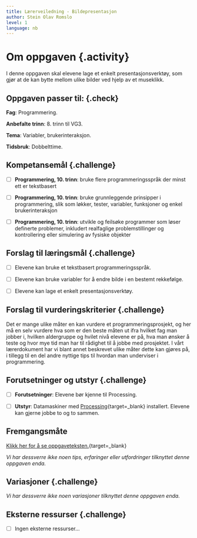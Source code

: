 ```yaml
---
title: Lærerveiledning - Bildepresentasjon
author: Stein Olav Romslo
level: 1
language: nb
---
```


# Om oppgaven {.activity}

I denne oppgaven skal elevene lage et enkelt presentasjonsverktøy, som gjør at
de kan bytte mellom ulike bilder ved hjelp av et museklikk.

## Oppgaven passer til: {.check}

__Fag__: Programmering.

__Anbefalte trinn__: 8. trinn til VG3.

__Tema__: Variabler, brukerinteraksjon.

__Tidsbruk__: Dobbelttime.

## Kompetansemål {.challenge}

- [ ]  __Programmering, 10. trinn__: bruke flere programmeringsspråk der minst
  ett er tekstbasert

- [ ]  __Programmering, 10. trinn__: bruke grunnleggende prinsipper i
  programmering, slik som løkker, tester, variabler, funksjoner og enkel
  brukerinteraksjon

- [ ]  __Programmering, 10. trinn__: utvikle og feilsøke programmer som løser
  definerte problemer, inkludert realfaglige problemstillinger og kontrollering
  eller simulering av fysiske objekter

## Forslag til læringsmål {.challenge}

- [ ]  Elevene kan bruke et tekstbasert programmeringsspråk.

- [ ]  Elevene kan bruke variabler for å endre bilde i en bestemt rekkefølge.

- [ ]  Elevene kan lage et enkelt presentasjonsverktøy.

## Forslag til vurderingskriterier {.challenge}

Det er mange ulike måter en kan vurdere et programmeringsprosjekt, og her må en
selv vurdere hva som er den beste måten ut ifra hvilket fag man jobber i,
hvilken aldergruppe og hvilet nivå elevene er på, hva man ønsker å teste og hvor
mye tid man har til rådighet til å jobbe med prosjektet. I vårt lærerdokument
har vi blant annet beskrevet ulike måter dette kan gjøres på, i tillegg til en
del andre nyttige tips til hvordan man underviser i programmering.

## Forutsetninger og utstyr {.challenge}

- [ ]  __Forutsetninger__: Elevene bør kjenne til Processing.

- [ ]  __Utstyr__: Datamaskiner med
  [Processing](https://www.processing.org/download/){target=_blank} installert.
  Elevene kan gjerne jobbe to og to sammen.

## Fremgangsmåte

[Klikk her for å se
oppgaveteksten.](../bildepresentasjon/bildepresentasjon.html){target=_blank}

_Vi har dessverre ikke noen tips, erfaringer eller utfordringer tilknyttet denne
oppgaven enda._

## Variasjoner {.challenge}

_Vi har dessverre ikke noen variasjoner tilknyttet denne oppgaven enda._

## Eksterne ressurser {.challenge}

- [ ] Ingen eksterne ressurser...
